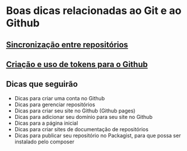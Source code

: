 # Boas dicas relacionadas ao Git e ao Github

## [Sincronização entre repositórios](sincronizacao.md)

## [Criação e uso de tokens para o Github](token.md)

## Dicas que seguirão

- Dicas para criar uma conta no Github
- Dicas para gerenciar repositórios
- Dicas para criar seu site no Github (Github pages)
- Dicas para adicionar seu domínio para seu site no Github
- Dicas para a página inicial
- Dicas para criar sites de documentação de repositórios
- Dicas para publicar seu repositório no Packagist, para que possa ser instalado pelo composer

